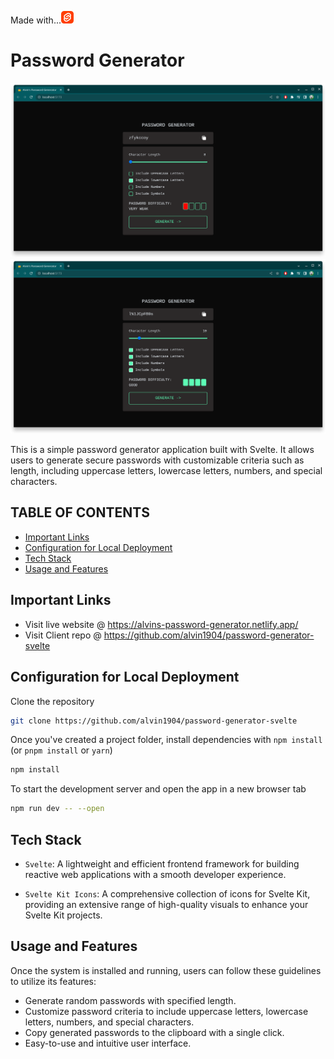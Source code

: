 Made with...<img src="https://raw.githubusercontent.com/tandpfun/skill-icons/main/icons/Svelte.svg" height="20" width="20" alt="Svelte"/>

# Password Generator

<div>
<img src="./static/pic1.png" alt="ss" />
<img src="./static/pic2.png" alt="ss" />
</div>

This is a simple password generator application built with Svelte. It allows users to generate secure passwords with customizable criteria such as length, including uppercase letters, lowercase letters, numbers, and special characters.

## TABLE OF CONTENTS

- [Important Links](#important-links)
- [Configuration for Local Deployment](#configuration-for-local-deployment)
- [Tech Stack](#tech-stack)
- [Usage and Features](#usage-and-features)

## Important Links

- Visit live website @ https://alvins-password-generator.netlify.app/
- Visit Client repo @ https://github.com/alvin1904/password-generator-svelte

## Configuration for Local Deployment
Clone the repository
```bash
git clone https://github.com/alvin1904/password-generator-svelte
```
Once you've created a project folder, install dependencies with `npm install` (or `pnpm install` or `yarn`)

```bash
npm install
```
To start the development server and open the app in a new browser tab
```bash
npm run dev -- --open
```

## Tech Stack

- `Svelte`: A lightweight and efficient frontend framework for building reactive web applications with a smooth developer experience.

- `Svelte Kit Icons`: A comprehensive collection of icons for Svelte Kit, providing an extensive range of high-quality visuals to enhance your Svelte Kit projects.

## Usage and Features

Once the system is installed and running, users can follow these guidelines to utilize its features:

- Generate random passwords with specified length.
- Customize password criteria to include uppercase letters, lowercase letters, numbers, and special characters.
- Copy generated passwords to the clipboard with a single click.
- Easy-to-use and intuitive user interface.

